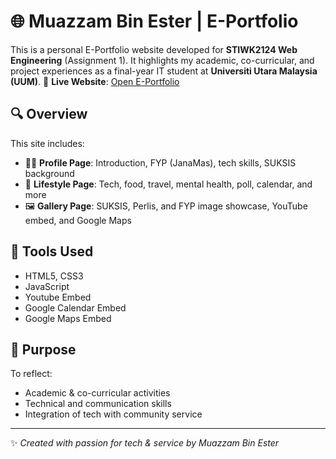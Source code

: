 # 🌐 Muazzam Bin Ester | E-Portfolio

This is a personal E-Portfolio website developed for **STIWK2124 Web Engineering** (Assignment 1). It highlights my academic, co-curricular, and project experiences as a final-year IT student at **Universiti Utara Malaysia (UUM)**.
🔗 **Live Website**: [Open E-Portfolio](https://janamas.kesug.com/E-Portfolio-Website-main/index.html?i=1)

## 🔍 Overview

This site includes:
- 🧑‍💻 **Profile Page**: Introduction, FYP (JanaMas), tech skills, SUKSIS background
- 🌿 **Lifestyle Page**: Tech, food, travel, mental health, poll, calendar, and more
- 🖼️ **Gallery Page**: SUKSIS, Perlis, and FYP image showcase, YouTube embed, and Google Maps

## 💼 Tools Used

- HTML5, CSS3
- JavaScript
- Youtube Embed
- Google Calendar Embed
- Google Maps Embed

## 🎯 Purpose

To reflect:
- Academic & co-curricular activities
- Technical and communication skills
- Integration of tech with community service
---

✨ *Created with passion for tech & service by Muazzam Bin Ester*
